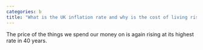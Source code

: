 ```yaml
---
categories: b
title: "What is the UK inflation rate and why is the cost of living rising"
---
```

The price of the things we spend our money on is again rising at its highest rate in 40 years.